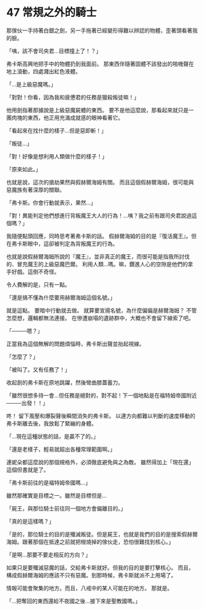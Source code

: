# 47 常規之外的騎士

那傢伙一手持著白銀之劍，另一手拖著已經變形得難以辨認的物體，歪著頭看著我的臉。

「咦，該不會司央君...目標撞上了！？」

弗卡斯高興地把手中的物體扔到我面前。
那東西伴隨著固體不該發出的啪嘰聲在地上滾動，四處濺出紅色液體。

「...是上級惡魔嗎。」

「對對！你看，因為我和疲憊君的任務是獵殺叛徒嘛！」

他用劍指著那據說是上級惡魔屍體的東西。
要不是他這麼說，那看起來就只是一團肉塊的東西，他正用充滿成就感的眼神看著它。

「看起來在找什麼的樣子...但是惡即斬！」

「叛徒...」

「對！好像是想利用人類做什麼的樣子！」

「原來如此。」

也就是說，這次的搶劫果然與假赫爾海姆有關。
而且這個假赫爾海姆，很可能與惡魔族有著深厚的關聯。

「弗卡斯。你會行動就表示，果然...」

「對！異能判定他們想進行背叛魔王大人的行為！...咦？我之前有跟司央君說過這個嗎？」

我隨便點頭回應，同時思考著弗卡斯的話。
假赫爾海姆的目的是『復活魔王』。但在弗卡斯眼中，這卻被判定為背叛魔王的行為。

也就是說假赫爾海姆所說的『魔王』，並非真正的魔王，而很可能是指我所討伐的、冒充魔王的上級惡魔巴爾。
利用人類...嗎。嘛，鑽進人心的空隙是他們的拿手好戲。這倒不奇怪。

令人費解的是，只有一點。

「還是搞不懂為什麼要用赫爾海姆這個名號。」

就是這點。
要暗中行動就去做。
就算要宣揚名號，為什麼偏偏是赫爾海姆？
不管怎麼想，邏輯都無法連接。
在慘遭崩塌的遺跡群中，大概也不會留下線索了吧。

「────嗯？」

正當我為這個無解的問題煩惱時，弗卡斯出聲並抬起視線。

「怎麼了？」

「被叫了。又有任務了！」

收起劍的弗卡斯在原地跳躍，然後彎曲膝蓋蓄力。

「雖然很想多待一會...但任務是絕對的，對不起！下一個地點是在福特姆帝國附近────出發！！」

咚！
留下風壓和爆裂聲後瞬間消失的弗卡斯。
以連方向都難以判斷的速度移動的弗卡斯離去後，我放鬆了緊繃的身體。

「...現在這種狀態的話，是贏不了的。」

「還是老樣子，輕易就超出各種常理範圍啊。」

連妮朵都這麼說的那個規格外，必須徹底避免與之為敵。
雖然得加上「現在還」這個但書就是了。

「弗卡斯前往的是福特姆帝國嗎...」

雖然那確實是目標之一。雖然是目標但是...

「屍王，與那位騎士前往同一個地方會偏離目的。」

「真的是這樣嗎？」

「是的，那位騎士的目的是殲滅叛徒。但是屍王，也就是我們的目的是搜索假赫爾海姆。跟著那個在抵達之前就把根燒掉的傢伙走，恐怕很難找到核心。」

「是啊...那要不要走相反的方向？」

如果只是要殲滅惡魔的話，交給弗卡斯就好。但我的目的是要打擊核心。
而且，構成假赫爾海姆的應該不只有惡魔。到那時候，弗卡斯就派不上用場了。

情報可能會聚集的地方。而且，八戒中的某人可能在的地方。
那就是。

「...把奪回的東西還給不夜國之後...接下來是聖教國嗎。」